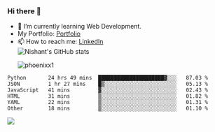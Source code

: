 ### Hi there 👋

<!--
**phoenixx1/phoenixx1** is a ✨ _special_ ✨ repository because its `README.md` (this file) appears on your GitHub profile.

Here are some ideas to get you started:

- 🔭 I’m currently working on ...
- 🌱 I’m currently learning ...
- 👯 I’m looking to collaborate on ...
- 🤔 I’m looking for help with ...
- 💬 Ask me about ...
- 📫 How to reach me: ...
- 😄 Pronouns: ...
- ⚡ Fun fact: ...
-->
- 🌱 I’m currently learning Web Development.
- My Portfolio: [Portfolio](https://phoenixx1.github.io/)
- 📫 How to reach me: [LinkedIn](https://www.linkedin.com/in/nishant-saxena-2609/)  
![Nishant's GitHub stats](https://github-readme-stats.vercel.app/api?username=phoenixx1&count_private=true)<p><img align="center" src="https://github-readme-streak-stats.herokuapp.com/?user=phoenixx1&" alt="phoenixx1" /></p>  
<!--START_SECTION:waka-->

```text
Python       24 hrs 49 mins  █████████████████████▓░░░   87.03 %
JSON         1 hr 27 mins    █▒░░░░░░░░░░░░░░░░░░░░░░░   05.13 %
JavaScript   41 mins         ▓░░░░░░░░░░░░░░░░░░░░░░░░   02.43 %
HTML         31 mins         ▒░░░░░░░░░░░░░░░░░░░░░░░░   01.82 %
YAML         22 mins         ▒░░░░░░░░░░░░░░░░░░░░░░░░   01.31 %
Other        18 mins         ▒░░░░░░░░░░░░░░░░░░░░░░░░   01.10 %
```

<!--END_SECTION:waka-->

![](https://komarev.com/ghpvc/?username=phoenixx1&style=plastic)

<!-- ![Visitor Count](https://profile-counter.glitch.me/phoenixx1/count.svg) -->
